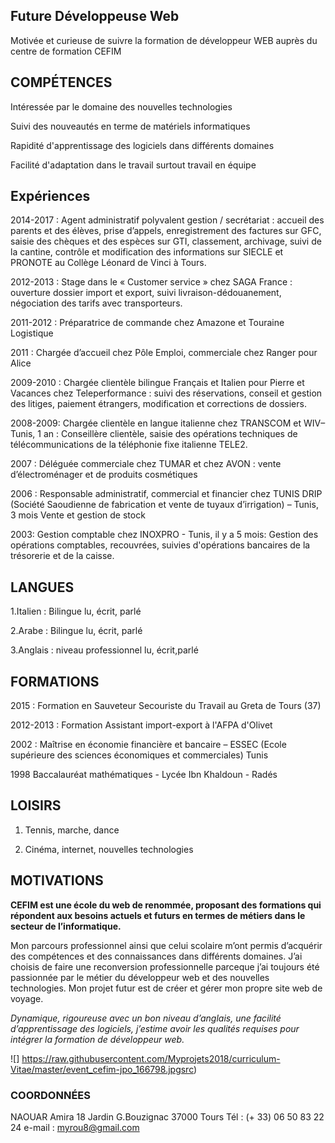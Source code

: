 ## Future Développeuse Web

Motivée et curieuse de suivre la formation de développeur WEB auprès du centre de formation CEFIM


## COMPÉTENCES

Intéressée par le domaine des nouvelles technologies

Suivi des nouveautés en terme de matériels informatiques

Rapidité d'apprentissage des logiciels dans différents domaines

Facilité d'adaptation dans le travail surtout travail en équipe



## Expériences

2014-2017 : Agent administratif polyvalent gestion / secrétariat : accueil des parents et des élèves, prise d’appels, enregistrement des factures sur GFC, saisie des chèques et des espèces sur GTI, classement, archivage, suivi de la cantine, contrôle et modification des informations sur SIECLE et PRONOTE au Collège Léonard de Vinci à Tours. 

2012-2013 : Stage dans le « Customer service » chez SAGA France : ouverture dossier import et export, suivi livraison-dédouanement, négociation des tarifs avec transporteurs.

2011-2012 : Préparatrice de commande chez Amazone et Touraine Logistique

2011 : Chargée d’accueil chez Pôle Emploi, commerciale chez Ranger pour Alice

2009-2010 : Chargée clientèle bilingue Français et Italien pour Pierre et Vacances chez Teleperformance : suivi des 
réservations, conseil et gestion des litiges, paiement étrangers, modification et corrections de dossiers.

2008-2009: Chargée clientèle en langue italienne chez TRANSCOM et WIV– Tunis, 1 an : Conseillère clientèle, saisie des opérations techniques de télécommunications de la téléphonie fixe italienne TELE2.

2007 : Déléguée commerciale chez TUMAR et chez AVON : vente d’électroménager et de produits cosmétiques

2006 : Responsable administratif, commercial et financier chez TUNIS DRIP 
(Société Saoudienne de fabrication et vente de tuyaux d’irrigation) – Tunis, 3 mois
Vente et gestion de stock

2003: Gestion comptable chez INOXPRO - Tunis, il y a 5 mois: Gestion des opérations comptables, recouvrées, suivies d'opérations bancaires  de la trésorerie et de
la caisse.

## LANGUES

1.Italien : Bilingue lu, écrit, parlé 

   
2.Arabe : Bilingue lu, écrit, parlé

   
3.Anglais : niveau professionnel lu, écrit,parlé

## FORMATIONS

2015 : Formation en Sauveteur Secouriste du Travail au Greta de Tours (37)
   
2012-2013 : Formation Assistant import-export à l'AFPA d'Olivet 
   
2002 : Maîtrise en économie financière et bancaire – ESSEC (Ecole supérieure des sciences économiques et commerciales) Tunis
   
1998 Baccalauréat mathématiques - Lycée Ibn Khaldoun - Radés

## LOISIRS

1. Tennis, marche, dance

2. Cinéma, internet, nouvelles technologies 



## MOTIVATIONS ##

**CEFIM est une école du web de renommée, proposant des formations qui répondent aux besoins actuels et futurs en termes de métiers dans le secteur de l’informatique.**

Mon parcours professionnel ainsi que celui scolaire m’ont permis d’acquérir des compétences et des connaissances dans différents domaines.
J’ai choisis de faire une  reconversion professionnelle parceque j’ai toujours été passionnée par le métier du développeur web et  des nouvelles technologies. Mon projet futur est de créer et gérer mon propre site web de voyage.

_Dynamique, rigoureuse avec un bon niveau d’anglais, une facilité d’apprentissage des logiciels, j’estime avoir les qualités requises pour intégrer la formation de développeur web._





![] https://raw.githubusercontent.com/Myprojets2018/curriculum-Vitae/master/event_cefim-jpo_166798.jpgsrc)



### COORDONNÉES ###

NAOUAR Amira
18 Jardin G.Bouzignac
37000 Tours
Tél : (+ 33) 06 50 83 22 24
e-mail : myrou8@gmail.com



